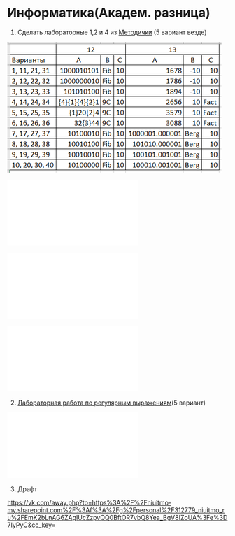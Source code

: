 # Информатика(Академ. разница)

1. Сделать лабораторные 1,2 и 4 из [Методички](https://books.ifmo.ru/file/pdf/2464.pdf) (5 вариант везде)

![Замечание к заданиям 12 и 13 первой лабы](Prim.png)

![Первая лабораторная](1LAB.pdf)

![Вторая лабораторная](2LAB.pdf)

![Четвёртая лабораторная](4LAB.pdf)

2. [Лабораторная работа по регулярным выражениям](ITMO_INFO_PYTHON_TASK.pdf)(5 вариант)

![Пятая лабораторная](5LAB.pdf)

3. Драфт


https://vk.com/away.php?to=https%3A%2F%2Fniuitmo-my.sharepoint.com%2F%3Af%3A%2Fg%2Fpersonal%2F312779_niuitmo_ru%2FEmK2bLnAG6ZAgIUcZzpvQQ0BftOR7vbQ8Yea_BgV8IZoUA%3Fe%3D7IyPyC&cc_key=
